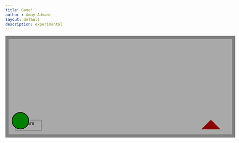 ```yaml
---
title: Game!
author : Amay Advani
layout: default
description: experimental
---
```


<html>
<head>
   <title>Game</title>
   <style>
      {
   padding: 0;
   margin: 0;
}
.game{
   width: 700px;
   height: 300px;
   border: 10px solid grey;
   background-color: darkgrey; 
   float: middle;
}
.chara{
   width:50px;
   height:50px;
   background-color: green;
   border-radius: 50%;
   display: incline-block;
   position: relative;
   top: 220px;
   margin: 10px;
   border: 2px solid black;
}
.animate{
   animation: jump 1000ms;
}
@keyframes jump {
   0%{top: 220px;}
   50%{top: 50px;}
   100%{top:220px;}
}
@keyframes obstacle{
   0%{left: 610px;}
   100%{left: -20px;}
}
.obstacle{
   border-left: 30px solid transparent;
   border-right: 30px solid transparent;
   border-bottom: 30px solid darkred;
   border-top: 30px solid transparent;
   display: inline-block;
   position: relative;
   top: 140px;
   left: 610px;
   margin: 10px;
   animation: obstacle 2000ms infinite linear;
   }
.obstacle2{
   width: 30px;
   height: 70px;
   position: relative;
   top: 140px;
   left: 610px;
   margin: 10px;
   animation: obstacle 2000ms infinite linear
}
.score{
   width: 80px;
   height: 30px;
   background-color: darkgrey;
   border: 2px solid grey;
   margin: 20px;
   text-align: center;
}
   </style>
</head>
<body id="body">
   <div class="game" id="game">
      <div class="chara" id="chara"></div>
      <div class="obstacle" id="obstacle"></div>
      <div class="obstacle2" id="obstacle2">
   </div>
      <div class="score" id="score">score</div>
</body>
<script>
document.getElementById("body").onkeydown = function (e) {
   if (e.code === "Space") jump();
   return
}
var chara = document.getElementById("chara");
var obstacle = document.getElementById("obstacle");
var obstacle2 = document.getElementById("obstacle2");
var score = 0
function jump(e){
   console.log(e)
   score = (score+1)
   document.getElementById("score").innerHTML = "score: " + score
   chara.classList.add("animate")
   setTimeout(function () {
      chara.classList.remove("animate")
      }, 1000)
}
var chara_left = document.getElementById("chara");
var obstacle_left = document.getElementById("obstacle");
function check(){
   if(parseInt(getComputedStyle(chara_left).top) > 200 && parseInt(getComputedStyle(obstacle_left).left) < 50)
   alert("You lose, loser!")
}
setInterval(check, 100);
</script>
</html>